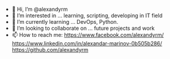 - 👋 Hi, I’m @alexandyrm
- 👀 I’m interested in ... learning, scripting, developing in IT field 
- 🌱 I’m currently learning ... DevOps, Python. 
- 💞️ I’m looking to collaborate on ... future projects and work
- 📫 How to reach me: https://www.facebook.com/alexandyrm/
https://www.linkedin.com/in/alexandar-marinov-0b505b286/
https://github.com/alexandyrm
